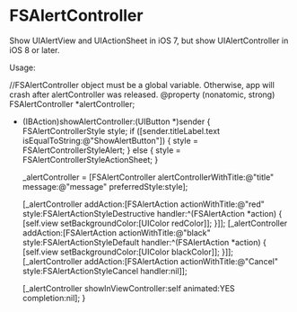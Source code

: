 # FSAlertController
Show UIAlertView and UIActionSheet in iOS 7, but show UIAlertController in iOS 8 or later.


Usage:

//FSAlertController object must be a global variable. Otherwise, app will crash after alertController was released.
@property (nonatomic, strong) FSAlertController *alertController;

- (IBAction)showAlertController:(UIButton *)sender
{
    FSAlertControllerStyle style;
    if ([sender.titleLabel.text isEqualToString:@"ShowAlertButton"])
    {
        style = FSAlertControllerStyleAlert;
    }
    else
    {
        style = FSAlertControllerStyleActionSheet;
    }
    
    _alertController = [FSAlertController alertControllerWithTitle:@"title" message:@"message" preferredStyle:style];
    
    [_alertController addAction:[FSAlertAction actionWithTitle:@"red" style:FSAlertActionStyleDestructive handler:^(FSAlertAction *action) {
        [self.view setBackgroundColor:[UIColor redColor]];
    }]];
    [_alertController addAction:[FSAlertAction actionWithTitle:@"black" style:FSAlertActionStyleDefault handler:^(FSAlertAction *action) {
        [self.view setBackgroundColor:[UIColor blackColor]];
    }]];
    [_alertController addAction:[FSAlertAction actionWithTitle:@"Cancel" style:FSAlertActionStyleCancel handler:nil]];
    
    [_alertController showInViewController:self animated:YES completion:nil];
}
